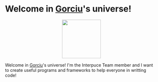 # Welcome in [Gorciu](https://github.com/gorciu-official)'s universe!
<div align="center">
  <img src="https://avatars.githubusercontent.com/u/122084593" style="width:128px;">
</div>

Welcome in [Gorciu](https://github.com/gorciu-official)'s universe! I'm the Interpuce Team member and I want to create useful programs and frameworks to help everyone in writting code!
